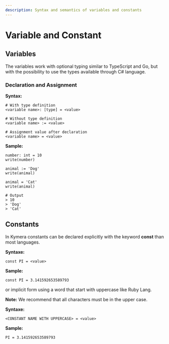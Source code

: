 ```yaml
---
description: Syntax and semantics of variables and constants
---
```


# Variable and Constant

## Variables

The variables work with optional typing similar to TypeScript and Go, but with the possibility to use the types available through C\# language.

### Declaration and Assignment

 **Syntax:**

```text
# With type definition
<variable name>: [type] = <value>

# Without type definition
<variable name> := <value>

# Assignment value after declaration
<variable name> = <value>
```

**Sample:**

```text
number: int = 10
write(number)

animal := 'Dog'
write(animal)

animal = 'Cat'
write(animal)

# Output
> 10
> 'Dog'
> 'Cat'
```

## Constants

In Kymera constants can be declared explicitly with the keyword **const** than most languages.

**Syntaxe:**

```text
const PI = <value>
```

**Sample:**

```text
const PI = 3.141592653589793
```

or implicit form using a word that start with uppercase like Ruby Lang.

**Note:** We recommend that all characters must be in the upper case.

**Syntaxe:**

```text
<CONSTANT NAME WITH UPPERCASE> = <value>
```

**Sample:**

```text
PI = 3.141592653589793
```

